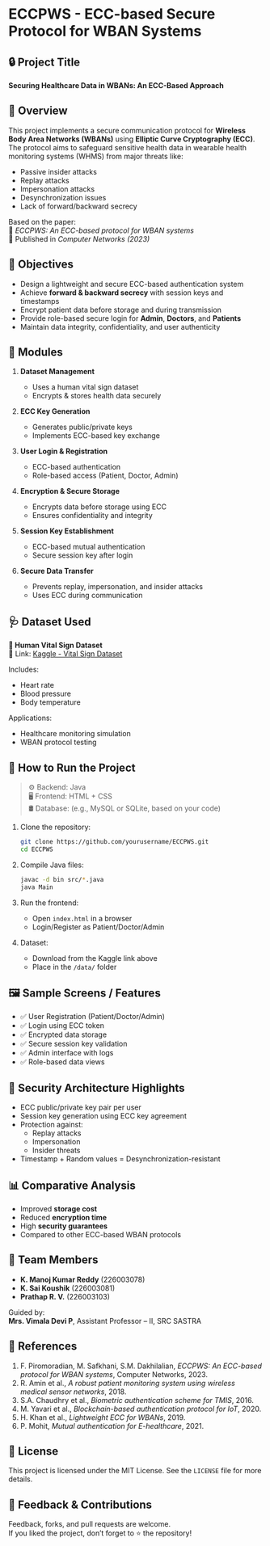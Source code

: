 # ECCPWS - ECC-based Secure Protocol for WBAN Systems

## 🔒 Project Title
**Securing Healthcare Data in WBANs: An ECC-Based Approach**

## 🧠 Overview

This project implements a secure communication protocol for **Wireless Body Area Networks (WBANs)** using **Elliptic Curve Cryptography (ECC)**. The protocol aims to safeguard sensitive health data in wearable health monitoring systems (WHMS) from major threats like:

- Passive insider attacks  
- Replay attacks  
- Impersonation attacks  
- Desynchronization issues  
- Lack of forward/backward secrecy

Based on the paper:  
📄 *ECCPWS: An ECC-based protocol for WBAN systems*  
📝 Published in *Computer Networks (2023)*

## 🎯 Objectives

- Design a lightweight and secure ECC-based authentication system
- Achieve **forward & backward secrecy** with session keys and timestamps
- Encrypt patient data before storage and during transmission
- Provide role-based secure login for **Admin**, **Doctors**, and **Patients**
- Maintain data integrity, confidentiality, and user authenticity

## 🧩 Modules

1. **Dataset Management**
   - Uses a human vital sign dataset
   - Encrypts & stores health data securely

2. **ECC Key Generation**
   - Generates public/private keys
   - Implements ECC-based key exchange

3. **User Login & Registration**
   - ECC-based authentication
   - Role-based access (Patient, Doctor, Admin)

4. **Encryption & Secure Storage**
   - Encrypts data before storage using ECC
   - Ensures confidentiality and integrity

5. **Session Key Establishment**
   - ECC-based mutual authentication
   - Secure session key after login

6. **Secure Data Transfer**
   - Prevents replay, impersonation, and insider attacks
   - Uses ECC during communication

## 🩺 Dataset Used

**🔗 Human Vital Sign Dataset**  
📌 Link: [Kaggle - Vital Sign Dataset](https://www.kaggle.com/datasets/nasirayub2/human-vital-sign-dataset)

Includes:
- Heart rate  
- Blood pressure  
- Body temperature  

Applications:
- Healthcare monitoring simulation
- WBAN protocol testing

## 🧪 How to Run the Project

> ⚙️ Backend: Java  
> 🖥 Frontend: HTML + CSS  
> 🛢 Database: (e.g., MySQL or SQLite, based on your code)

1. Clone the repository:
   ```bash
   git clone https://github.com/yourusername/ECCPWS.git
   cd ECCPWS
   ```

2. Compile Java files:
   ```bash
   javac -d bin src/*.java
   java Main
   ```

3. Run the frontend:
   - Open `index.html` in a browser
   - Login/Register as Patient/Doctor/Admin

4. Dataset:
   - Download from the Kaggle link above
   - Place in the `/data/` folder

## 🖼 Sample Screens / Features

- ✅ User Registration (Patient/Doctor/Admin)
- ✅ Login using ECC token
- ✅ Encrypted data storage
- ✅ Secure session key validation
- ✅ Admin interface with logs
- ✅ Role-based data views

## 🔐 Security Architecture Highlights

- ECC public/private key pair per user
- Session key generation using ECC key agreement
- Protection against:
  - Replay attacks
  - Impersonation
  - Insider threats
- Timestamp + Random values = Desynchronization-resistant

## 📊 Comparative Analysis

- Improved **storage cost**
- Reduced **encryption time**
- High **security guarantees**
- Compared to other ECC-based WBAN protocols

## 👥 Team Members

- **K. Manoj Kumar Reddy** (226003078)  
- **K. Sai Koushik** (226003081)  
- **Prathap R. V.** (226003103)

Guided by:  
**Mrs. Vimala Devi P**, Assistant Professor – II, SRC SASTRA

## 🧾 References

1. F. Piromoradian, M. Safkhani, S.M. Dakhilalian, *ECCPWS: An ECC-based protocol for WBAN systems*, Computer Networks, 2023.  
2. R. Amin et al., *A robust patient monitoring system using wireless medical sensor networks*, 2018.  
3. S.A. Chaudhry et al., *Biometric authentication scheme for TMIS*, 2016.  
4. M. Yavari et al., *Blockchain-based authentication protocol for IoT*, 2020.  
5. H. Khan et al., *Lightweight ECC for WBANs*, 2019.  
6. P. Mohit, *Mutual authentication for E-healthcare*, 2021.

## 📄 License

This project is licensed under the MIT License. See the `LICENSE` file for more details.

## 🌟 Feedback & Contributions

Feedback, forks, and pull requests are welcome.  
If you liked the project, don’t forget to ⭐ the repository!
